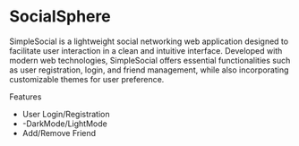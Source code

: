 # SocialSphere
SimpleSocial is a lightweight social networking web application designed to facilitate user interaction in a clean and intuitive interface. Developed with modern web technologies, 
SimpleSocial offers essential functionalities such as user registration, login, and friend management, while also incorporating customizable themes for user preference.

Features
- User Login/Registration
- -DarkMode/LightMode
- Add/Remove Friend
